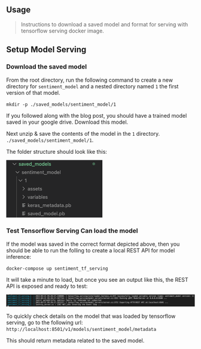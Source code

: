## Usage

>Instructions to download a saved model and format for serving with tensorflow serving docker image.

## Setup Model Serving

### Download the saved model

From the root directory, run the following command to create a new directory for `sentiment_model` and a nested directory named `1` the first version of that model.

```
mkdir -p ./saved_models/sentiment_model/1
```

If you followed along with the blog post, you should have a trained model saved in your google drive. Download this model.

Next unzip & save the contents of the model in the `1` directory. `./saved_models/sentiment_model/1`.

The folder structure should look like this:

![Folder Structure](./folder_structure.png)

### Test Tensorflow Serving Can load the model

If the model was saved in the correct format depicted above, then you should be able to run the folling to create a local REST API for model inference:

```
docker-compose up sentiment_tf_serving
```

It will take a minute to load, but once you see an output like this, the REST API is exposed and ready to test:

![Folder Structure](./sentiment_tf_serving.png)

To quickly check details on the model that was loaded by tensorflow serving, go to the following url: `http://localhost:8501/v1/models/sentiment_model/metadata`

This should return metadata related to the saved model.
